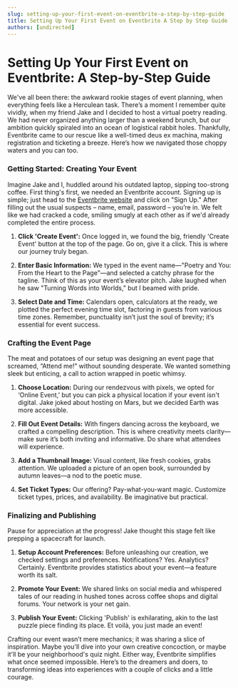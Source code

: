 ```yaml
---
slug: setting-up-your-first-event-on-eventbrite-a-step-by-step-guide
title: Setting Up Your First Event on Eventbrite A Step by Step Guide
authors: [undirected]
---
```


# Setting Up Your First Event on Eventbrite: A Step-by-Step Guide

We've all been there: the awkward rookie stages of event planning, when everything feels like a Herculean task. There’s a moment I remember quite vividly, when my friend Jake and I decided to host a virtual poetry reading. We had never organized anything larger than a weekend brunch, but our ambition quickly spiraled into an ocean of logistical rabbit holes. Thankfully, Eventbrite came to our rescue like a well-timed deus ex machina, making registration and ticketing a breeze. Here’s how we navigated those choppy waters and you can too.

### Getting Started: Creating Your Event

Imagine Jake and I, huddled around his outdated laptop, sipping too-strong coffee. First thing's first, we needed an Eventbrite account. Signing up is simple; just head to the [Eventbrite website](https://www.eventbrite.com) and click on "Sign Up." After filling out the usual suspects – name, email, password – you’re in. We felt like we had cracked a code, smiling smugly at each other as if we'd already completed the entire process.

1. **Click 'Create Event':** Once logged in, we found the big, friendly 'Create Event' button at the top of the page. Go on, give it a click. This is where our journey truly began.

2. **Enter Basic Information:** We typed in the event name—"Poetry and You: From the Heart to the Page"—and selected a catchy phrase for the tagline. Think of this as your event’s elevator pitch. Jake laughed when he saw "Turning Words into Worlds," but I beamed with pride.

3. **Select Date and Time:** Calendars open, calculators at the ready, we plotted the perfect evening time slot, factoring in guests from various time zones. Remember, punctuality isn’t just the soul of brevity; it’s essential for event success.

### Crafting the Event Page

The meat and potatoes of our setup was designing an event page that screamed, “Attend me!” without sounding desperate. We wanted something sleek but enticing, a call to action wrapped in poetic whimsy. 

1. **Choose Location:** During our rendezvous with pixels, we opted for ‘Online Event,’ but you can pick a physical location if your event isn't digital. Jake joked about hosting on Mars, but we decided Earth was more accessible.

2. **Fill Out Event Details:** With fingers dancing across the keyboard, we crafted a compelling description. This is where creativity meets clarity—make sure it’s both inviting and informative. Do share what attendees will experience. 

3. **Add a Thumbnail Image:** Visual content, like fresh cookies, grabs attention. We uploaded a picture of an open book, surrounded by autumn leaves—a nod to the poetic muse.

4. **Set Ticket Types:** Our offering? Pay-what-you-want magic. Customize ticket types, prices, and availability. Be imaginative but practical. 

### Finalizing and Publishing

Pause for appreciation at the progress! Jake thought this stage felt like prepping a spacecraft for launch.

1. **Setup Account Preferences:** Before unleashing our creation, we checked settings and preferences. Notifications? Yes. Analytics? Certainly. Eventbrite provides statistics about your event—a feature worth its salt.

2. **Promote Your Event:** We shared links on social media and whispered tales of our reading in hushed tones across coffee shops and digital forums. Your network is your net gain.

3. **Publish Your Event:** Clicking 'Publish' is exhilarating, akin to the last puzzle piece finding its place. Et voilà, you just made an event! 

Crafting our event wasn’t mere mechanics; it was sharing a slice of inspiration. Maybe you'll dive into your own creative concoction, or maybe it'll be your neighborhood's quiz night. Either way, Eventbrite simplifies what once seemed impossible. Here’s to the dreamers and doers, to transforming ideas into experiences with a couple of clicks and a little courage.